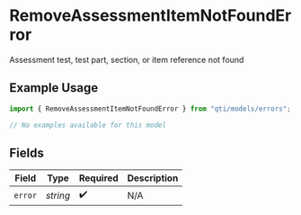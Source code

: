 # RemoveAssessmentItemNotFoundError

Assessment test, test part, section, or item reference not found

## Example Usage

```typescript
import { RemoveAssessmentItemNotFoundError } from "qti/models/errors";

// No examples available for this model
```

## Fields

| Field              | Type               | Required           | Description        |
| ------------------ | ------------------ | ------------------ | ------------------ |
| `error`            | *string*           | :heavy_check_mark: | N/A                |